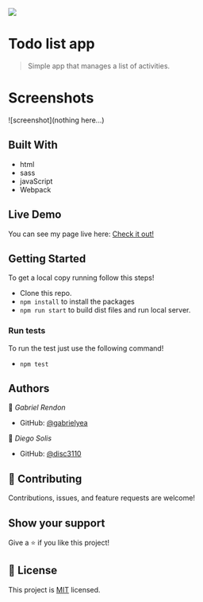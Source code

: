 ![](https://img.shields.io/badge/Microverse-blueviolet)

# Todo list app
> Simple app that manages a list of activities.

# Screenshots
![screenshot](nothing here...)

## Built With
- html
- sass
- javaScript
- Webpack

## Live Demo
You can see my page live here: 
[Check it out!](https://gabrielyea.github.io/to-do-list/)


## Getting Started
To get a local copy running follow this steps!
- Clone this repo.
- `npm install` to install the packages
- `npm run start` to build dist files and run local server.

### Run tests
To run the test just use the following command!
- `npm test`

<!--To get a local copy up and running follow these simple example steps.

### Prerequisites

### Setup

### Install

### Usage

### Deployment-->


## Authors

👤 *Gabriel Rendon*

- GitHub: [@gabrielyea](https://github.com/gabrielyea)

👤 *Diego Solis*

- GitHub: [@disc3110](https://github.com/disc3110)


## 🤝 Contributing

Contributions, issues, and feature requests are welcome!

<!--Feel free to check the [issues page](../../issues/).-->

## Show your support

Give a ⭐️ if you like this project!

<!--## Acknowledgments-->


## 📝 License

This project is [MIT](./MIT.md) licensed.

